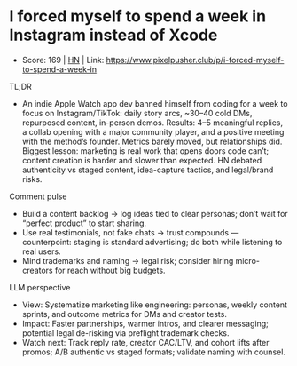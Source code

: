# I forced myself to spend a week in Instagram instead of Xcode

- Score: 169 | [HN](https://news.ycombinator.com/item?id=45322819) | Link: https://www.pixelpusher.club/p/i-forced-myself-to-spend-a-week-in

TL;DR
- An indie Apple Watch app dev banned himself from coding for a week to focus on Instagram/TikTok: daily story arcs, ~30–40 cold DMs, repurposed content, in-person demos. Results: 4–5 meaningful replies, a collab opening with a major community player, and a positive meeting with the method’s founder. Metrics barely moved, but relationships did. Biggest lesson: marketing is real work that opens doors code can’t; content creation is harder and slower than expected. HN debated authenticity vs staged content, idea-capture tactics, and legal/brand risks.

Comment pulse
- Build a content backlog → log ideas tied to clear personas; don’t wait for “perfect product” to start sharing.
- Use real testimonials, not fake chats → trust compounds — counterpoint: staging is standard advertising; do both while listening to real users.
- Mind trademarks and naming → legal risk; consider hiring micro-creators for reach without big budgets.

LLM perspective
- View: Systematize marketing like engineering: personas, weekly content sprints, and outcome metrics for DMs and creator tests.
- Impact: Faster partnerships, warmer intros, and clearer messaging; potential legal de-risking via preflight trademark checks.
- Watch next: Track reply rate, creator CAC/LTV, and cohort lifts after promos; A/B authentic vs staged formats; validate naming with counsel.
